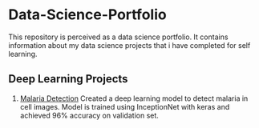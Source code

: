 # Data-Science-Portfolio
This repository is perceived as a data science portfolio. It contains information about my data science projects that i have completed for self learning.

## Deep Learning Projects
1. [Malaria Detection](https://www.kaggle.com/ankur561999/detecting-malaria-using-inceptionnet) Created a deep learning model to detect malaria in cell images. Model is trained using InceptionNet with keras and achieved 96% accuracy on validation set.
